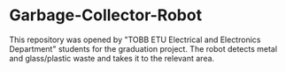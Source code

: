 # Garbage-Collector-Robot
This repository was opened by "TOBB ETU Electrical and Electronics Department" students for the graduation project.
The robot detects metal and glass/plastic waste and takes it to the relevant area.
